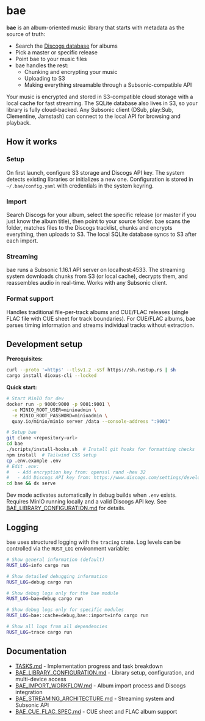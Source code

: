 # bae

**bae** is an album-oriented music library that starts with metadata as the source of truth:

- Search the [Discogs database](https://www.discogs.com/developers) for albums
- Pick a master or specific release
- Point bae to your music files
- bae handles the rest:
  - Chunking and encrypting your music
  - Uploading to S3
  - Making everything streamable through a Subsonic-compatible API

Your music is encrypted and stored in S3-compatible cloud storage with a local cache for fast streaming. The SQLite database also lives in S3, so your library is fully cloud-backed. Any Subsonic client (DSub, play:Sub, Clementine, Jamstash) can connect to the local API for browsing and playback.

## How it works

### Setup 

On first launch, configure S3 storage and Discogs API key. The system detects existing libraries or initializes a new one. Configuration is stored in `~/.bae/config.yaml` with credentials in the system keyring.

### Import

Search Discogs for your album, select the specific release (or master if you just know the album title), then point to your source folder. bae scans the folder, matches files to the Discogs tracklist, chunks and encrypts everything, then uploads to S3. The local SQLite database syncs to S3 after each import.

### Streaming

bae runs a Subsonic 1.16.1 API server on localhost:4533. The streaming system downloads chunks from S3 (or local cache), decrypts them, and reassembles audio in real-time. Works with any Subsonic client.

### Format support

Handles traditional file-per-track albums and CUE/FLAC releases (single FLAC file with CUE sheet for track boundaries). For CUE/FLAC albums, bae parses timing information and streams individual tracks without extraction.

## Development setup

**Prerequisites:**
```bash
curl --proto '=https' --tlsv1.2 -sSf https://sh.rustup.rs | sh
cargo install dioxus-cli --locked
```

**Quick start:**
```bash
# Start MinIO for dev
docker run -p 9000:9000 -p 9001:9001 \
  -e MINIO_ROOT_USER=minioadmin \
  -e MINIO_ROOT_PASSWORD=minioadmin \
  quay.io/minio/minio server /data --console-address ":9001"

# Setup bae
git clone <repository-url>
cd bae
./scripts/install-hooks.sh  # Install git hooks for formatting checks
npm install  # Tailwind CSS setup
cp .env.example .env
# Edit .env: 
#   - Add encryption key from: openssl rand -hex 32
#   - Add Discogs API key from: https://www.discogs.com/settings/developers
cd bae && dx serve
```

Dev mode activates automatically in debug builds when `.env` exists. Requires MinIO running locally and a valid Discogs API key. See [BAE_LIBRARY_CONFIGURATION.md](BAE_LIBRARY_CONFIGURATION.md) for details.

## Logging

bae uses structured logging with the `tracing` crate. Log levels can be controlled via the `RUST_LOG` environment variable:

```bash
# Show general information (default)
RUST_LOG=info cargo run

# Show detailed debugging information
RUST_LOG=debug cargo run

# Show debug logs only for the bae module
RUST_LOG=bae=debug cargo run

# Show debug logs only for specific modules
RUST_LOG=bae::cache=debug,bae::import=info cargo run

# Show all logs from all dependencies
RUST_LOG=trace cargo run
```

## Documentation

- [TASKS.md](TASKS.md) - Implementation progress and task breakdown
- [BAE_LIBRARY_CONFIGURATION.md](BAE_LIBRARY_CONFIGURATION.md) - Library setup, configuration, and multi-device access
- [BAE_IMPORT_WORKFLOW.md](BAE_IMPORT_WORKFLOW.md) - Album import process and Discogs integration
- [BAE_STREAMING_ARCHITECTURE.md](BAE_STREAMING_ARCHITECTURE.md) - Streaming system and Subsonic API
- [BAE_CUE_FLAC_SPEC.md](BAE_CUE_FLAC_SPEC.md) - CUE sheet and FLAC album support